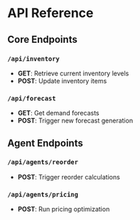 # API Reference

## Core Endpoints

### `/api/inventory`
- **GET**: Retrieve current inventory levels
- **POST**: Update inventory items

### `/api/forecast`
- **GET**: Get demand forecasts
- **POST**: Trigger new forecast generation

## Agent Endpoints

### `/api/agents/reorder`
- **POST**: Trigger reorder calculations

### `/api/agents/pricing`
- **POST**: Run pricing optimization
